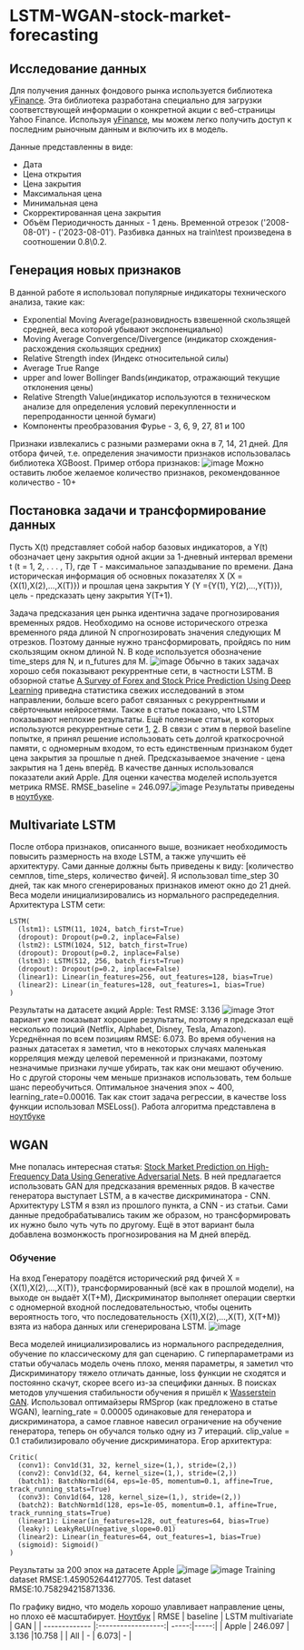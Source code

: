 # LSTM-WGAN-stock-market-forecasting
## Исследование данных
Для получения данных фондового рынка используется библиотека [yFinance](https://github.com/ranaroussi/yfinance). Эта библиотека разработана специально для загрузки соответствующей информации о конкретной акции с веб-страницы Yahoo Finance. Используя [yFinance](https://github.com/ranaroussi/yfinance), мы можем легко получить доступ к последним рыночным данным и включить их в модель.

Данные представленны в виде:
* Дата
* Цена открытия
* Цена закрытия
* Максимальная цена
* Минимальная цена
* Скорректированная цена закрытия
* Объём
Периодичность данных - 1 день. Временной отрезок ('2008-08-01') - ('2023-08-01'). Разбивка данных на train\test произведена в соотношении 0.8\0.2.
## Генерация новых признаков
В данной работе я использовал популярные индикаторы технического анализа, такие как:
* Exponential Moving Average(разновидность взвешенной скользящей средней, веса которой убывают экспоненциально)
* Moving Average Convergence/Divergence (индикатор схождения-расхождения скользящих средних)
* Relative Strength index (Индекс относительной силы)
* Average True Range
* upper and lower Bollinger Bands(индикатор, отражающий текущие отклонения цены)
* Relative Strength Value(индикатор используются в техническом анализе для определения условий перекупленности и перепроданности ценной бумаги)
* Компоненты преобразования Фурье - 3, 6, 9, 27, 81 и 100

Признаки извлекались с разными размерами окна в 7, 14, 21 дней.
Для отбора фичей, т.е. определения значимости признаков использовалась библиотека XGBoost. Пример отбора признаков: ![image](https://github.com/Dortp68/LSTM-WGAN-stock-market-forecasting/assets/53114070/c7eca5b4-6da9-4b90-a3d5-56c9cb2cf790)
Можно оставить любое желаемое количество признаков, рекомендованное количество - 10+
## Постановка задачи и трансформирование данных
Пусть X(t) представляет собой набор базовых индикаторов, а Y(t) обозначает цену закрытия одной акции за 1-дневный интервал времени t (t = 1, 2, . . . , T), где T - максимальное запаздывание
по времени. Дана историческая информация об основных показателях X (X = {X(1),X(2),...,X(T)}) и прошлая цена закрытия Y (Y ={Y(1), Y(2),...,Y(T)}), цель - предсказать цену закрытия Y(T+1). 

Задача предсказания цен рынка идентична задаче прогнозирования временных рядов. Необходимо на основе исторического отрезка временного ряда длиной N спрогнозировать значения следующих M отрезков. Поэтому данные нужно трансформировать, пройдясь по ним скользящим окном длиной N. В коде используется обозначение time_steps для N, и n_futures для M.
![image](https://github.com/Dortp68/LSTM-WGAN-stock-market-forecasting/assets/53114070/3cc8c8bf-1896-4803-9c4a-504479fdc24a)
Обычно в таких задачах хорошо себя показывают рекуррентные сети, в частности LSTM. В обзорной статье [A Survey of Forex and Stock Price Prediction Using Deep Learning](https://www.mdpi.com/2571-5577/4/1/9) приведна статистика свежих исследований в этом направлении, больше всего работ связанных с рекуррентными и свёрточными нейросетями. Также в статье показано, что LSTM показывают неплохие результаты. Ещё полезные статьи, в которых используются рекуррентные сети [1](https://www.researchgate.net/publication/321503983_Stock_price_prediction_using_LSTM_RNN_and_CNN-sliding_window_model), [2](https://link.springer.com/chapter/10.1007/978-3-319-99501-4_14). В связи с этим в первой baseline попытке, я принял решение использовать сеть долгой краткосрочной памяти, с одномерным входом, то есть единственным признаком будет цена закрытия за прошлые n дней. Предсказываемое значение - цена закрытия на 1 день вперёд. В качестве данных использовался показатели акий Apple. Для оценки качества моделей используется метрика RMSE. RMSE_baseline = 246.097.![image](https://github.com/Dortp68/LSTM-WGAN-stock-market-forecasting/assets/53114070/073c2bef-386d-4a68-b304-c8addbc46e16)
 Результаты приведены в [ноутбуке](https://github.com/Dortp68/LSTM-WGAN-stock-market-forecasting/blob/main/Baseline.ipynb).
## Multivariate LSTM
После отбора признаков, описанного выше, возникает необходимость повысить размерность на входе LSTM, а также улучшить её архитектуру. Сами данные должны быть приведены к виду: [количество семплов, time_steps, количество фичей]. Я использовал time_step 30 дней, так как много сгенерированых признаков имеют окно до 21 дней. Веса модели инициализировались из нормального распредеделния. Архитектура LSTM сети:
```
LSTM(
  (lstm1): LSTM(11, 1024, batch_first=True)
  (dropout): Dropout(p=0.2, inplace=False)
  (lstm2): LSTM(1024, 512, batch_first=True)
  (dropout): Dropout(p=0.2, inplace=False)
  (lstm3): LSTM(512, 256, batch_first=True)
  (dropout): Dropout(p=0.2, inplace=False)
  (linear1): Linear(in_features=256, out_features=128, bias=True)
  (linear2): Linear(in_features=128, out_features=1, bias=True)
)
```
Результаты на датасете акций Apple: Test RMSE: 3.136
![image](https://github.com/Dortp68/LSTM-WGAN-stock-market-forecasting/assets/53114070/e19ac523-5919-4a2f-8ed8-29e94e51d71d)
Этот вариант уже показыват хорошие результаты, поэтому я предсказал ещё несколько позиций (Netflix, Alphabet, Disney, Tesla, Amazon). Усреднённая по всем позициям  RMSE: 6.073.
Во время обучения на разных датасетах я заметил, что в некоторых случаях маленькая корреляция между целевой переменной и признаками, поэтому незначимые признаки лучше убирать, так как они мешают обучению. Но с другой стороны чем меньше признаков использовать, тем больше шанс переобучиться. Оптимальное значения эпох ~ 400, learning_rate=0.00016. Так как стоит задача регрессии, в качестве loss функции использовал MSELoss().
Работа алгоритма представлена в [ноутбуке](https://github.com/Dortp68/LSTM-WGAN-stock-market-forecasting/blob/main/LSTM(multivariate).ipynb)
## WGAN
Мне попалась интересная статья: [Stock Market Prediction on High-Frequency Data Using
Generative Adversarial Nets](https://www.hindawi.com/journals/mpe/2018/4907423/). В ней предлагается использовать GAN для предсказания временных рядов. В качестве генератора выступает LSTM, а в качестве дискриминатора - CNN. Архитектуру LSTM я взял из прошлого пункта, а CNN - из статьи. Сами данные предобрабатывались таким же образом, но трансформировать их нужно было чуть чуть по другому. Ещё в этот вариант была добавлена возмонжость прогнозирования на M дней вперёд. 
### Обучение
На вход Генератору поадётся исторический ряд фичей X = {X(1),X(2),...,X(T)}, трансформированный (всё как в прошлой модели), на выходе он выдаёт X(T+M), Дискриминатор выполняет операции свертки с одномерной входной последовательностью, чтобы оценить вероятность того, что последовательность {X(1),X(2),...,X(T), X(T+M)} взята из набора данных или сгенерирована LSTM.
![image](https://github.com/Dortp68/LSTM-WGAN-stock-market-forecasting/assets/53114070/bc4e7111-0a0c-451a-9b2e-1c9a17c6b3a7)

Веса моделей инициализировались из нормального распредеделния, обучение по классическому для gan сценарию. С гиперпараметрами из статьи обучалась модель очень плохо, меняя параметры, я заметил что Дискриминатору тяжело отличать данные, loss функции не сходятся и постоянно скачут, скорее всего из-за специфики данных. В поисках методов улучшения стабильности обучения я пришёл к [Wasserstein GAN](https://arxiv.org/abs/1701.07875). Использовал оптимайзеры RMSprop (как предложено в статье WGAN), learning_rate = 0.00005 одинаковые для генератора и дискриминатора, а самое главное навесил ограничение на обучение генератора, теперь он обучался только одну из 7 итераций. clip_value = 0.1 стабилизировало обучение дискриминатора. Егор архитектура:
```
Critic(
  (conv1): Conv1d(31, 32, kernel_size=(1,), stride=(2,))
  (conv2): Conv1d(32, 64, kernel_size=(1,), stride=(2,))
  (batch1): BatchNorm1d(64, eps=1e-05, momentum=0.1, affine=True, track_running_stats=True)
  (conv3): Conv1d(64, 128, kernel_size=(1,), stride=(2,))
  (batch2): BatchNorm1d(128, eps=1e-05, momentum=0.1, affine=True, track_running_stats=True)
  (linear1): Linear(in_features=128, out_features=64, bias=True)
  (leaky): LeakyReLU(negative_slope=0.01)
  (linear2): Linear(in_features=64, out_features=1, bias=True)
  (sigmoid): Sigmoid()
)
```
Реузльтаты за 200 эпох на датасете Apple
![image](https://github.com/Dortp68/LSTM-WGAN-stock-market-forecasting/assets/53114070/d91d72b7-28ca-4b87-b5b0-86f7c0692da1)
![image](https://github.com/Dortp68/LSTM-WGAN-stock-market-forecasting/assets/53114070/3e96d2fe-910d-4888-b391-dee5b6034ea3)
Training dataset RMSE:1.459052644127705. Test dataset RMSE:10.758294215871336.

По графику видно, что модель хорошо улавливает направление цены, но плохо её масштабирует. [Ноутбук](https://github.com/Dortp68/LSTM-WGAN-stock-market-forecasting/blob/main/GAN(LSTM%2BCNN).ipynb)
| RMSE    | baseline            | LSTM multivariate | GAN     |
| ------------- |:------------------:| -----:|-----:|
| Apple    | 246.097    | 3.136 |10.758 |
| All    | - |   6.073|  - |

